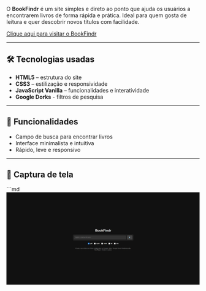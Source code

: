 O **BookFindr** é um site simples e direto ao ponto que ajuda os usuários a encontrarem livros de forma rápida e prática. Ideal para quem gosta de leitura e quer descobrir novos títulos com facilidade.

[Clique aqui para visitar o BookFindr](https://tastyylol.github.io/bookfindr/)

---

## 🛠 Tecnologias usadas

- **HTML5** – estrutura do site
- **CSS3** – estilização e responsividade
- **JavaScript Vanilla** – funcionalidades e interatividade
- **Google Dorks** - filtros de pesquisa

---

## 🎯 Funcionalidades

- Campo de busca para encontrar livros
- Interface minimalista e intuitiva
- Rápido, leve e responsivo

---

## 📸 Captura de tela

´´´md
![Preview do BookFindr](./assets/BookFindr.jpg)
